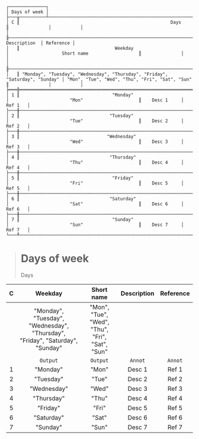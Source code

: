 ```text
┌──────────────┐
│ Days of week │
├───╥──────────┴─────────────────────────────────────────────────────────────────────────────────────────────────────────────────────╥───────────────┬───────────┐
│ C ║                                                         Days                                                                   ║               │           │
│   ╟──────────────────────────────────────────────────────────────────────────────┬─────────────────────────────────────────────────╢  Description  │ Reference │
│   ║                                    Weekday                                   │                    Short name                   ║               │           │
│   ╟──────────────────────────────────────────────────────────────────────────────┼─────────────────────────────────────────────────╫───────────────┼───────────┤
│   ║ "Monday", "Tuesday", "Wednesday", "Thursday", "Friday", "Saturday", "Sunday" │ "Mon", "Tue", "Wed", "Thu", "Fri", "Sat", "Sun" ║               │           │
╞═══╬══════════════════════════════════════════════════════════════════════════════╪═════════════════════════════════════════════════╬═══════════════╪═══════════╡
│ 1 ║                                   "Monday"                                   │                       "Mon"                     ║    Desc 1     │   Ref 1   │
├───╫──────────────────────────────────────────────────────────────────────────────┼─────────────────────────────────────────────────╫───────────────┼───────────┤
│ 2 ║                                  "Tuesday"                                   │                       "Tue"                     ║    Desc 2     │   Ref 2   │
├───╫──────────────────────────────────────────────────────────────────────────────┼─────────────────────────────────────────────────╫───────────────┼───────────┤
│ 3 ║                                 "Wednesday"                                  │                       "Wed"                     ║    Desc 3     │   Ref 3   │
├───╫──────────────────────────────────────────────────────────────────────────────┼─────────────────────────────────────────────────╫───────────────┼───────────┤
│ 4 ║                                  "Thursday"                                  │                       "Thu"                     ║    Desc 4     │   Ref 4   │
├───╫──────────────────────────────────────────────────────────────────────────────┼─────────────────────────────────────────────────╫───────────────┼───────────┤
│ 5 ║                                   "Friday"                                   │                       "Fri"                     ║    Desc 5     │   Ref 5   │
├───╫──────────────────────────────────────────────────────────────────────────────┼─────────────────────────────────────────────────╫───────────────┼───────────┤
│ 6 ║                                  "Saturday"                                  │                       "Sat"                     ║    Desc 6     │   Ref 6   │
├───╫──────────────────────────────────────────────────────────────────────────────┼─────────────────────────────────────────────────╫───────────────┼───────────┤
│ 7 ║                                   "Sunday"                                   │                       "Sun"                     ║    Desc 7     │   Ref 7   │
└───╨──────────────────────────────────────────────────────────────────────────────┴─────────────────────────────────────────────────╨───────────────┴───────────┘
```

> # Days of week
> Days

| C |                                   Weekday                                    |                   Short name                    | Description | Reference |
|:-:|:----------------------------------------------------------------------------:|:-----------------------------------------------:|:-----------:|:---------:|
|   | "Monday", "Tuesday", "Wednesday", "Thursday", "Friday", "Saturday", "Sunday" | "Mon", "Tue", "Wed", "Thu", "Fri", "Sat", "Sun" |             |           |
|   |                                   `Output`                                   |                    `Output`                     |   `Annot`   |  `Annot`  |
| 1 |                                   "Monday"                                   |                      "Mon"                      |   Desc 1    |   Ref 1   |
| 2 |                                  "Tuesday"                                   |                      "Tue"                      |   Desc 2    |   Ref 2   |
| 3 |                                 "Wednesday"                                  |                      "Wed"                      |   Desc 3    |   Ref 3   |
| 4 |                                  "Thursday"                                  |                      "Thu"                      |   Desc 4    |   Ref 4   |
| 5 |                                   "Friday"                                   |                      "Fri"                      |   Desc 5    |   Ref 5   |
| 6 |                                  "Saturday"                                  |                      "Sat"                      |   Desc 6    |   Ref 6   |
| 7 |                                   "Sunday"                                   |                      "Sun"                      |   Desc 7    |   Ref 7   |
